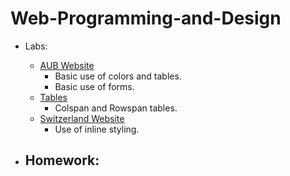 # Web-Programming-and-Design
* Labs: 
  - [AUB Website](https://github.com/aya-nashawati/Web-Programming-and-Design/tree/master/HOMEWORK/Homework1)
    - Basic use of colors and tables.
    - Basic use of forms.
  - [Tables](https://github.com/aya-nashawati/Web-Programming-and-Design/tree/master/LABS/Lab2/Tables)
    - Colspan and Rowspan tables.
  - [Switzerland Website](https://github.com/aya-nashawati/Web-Programming-and-Design/tree/master/LABS/Lab2/Switzerland)
    - Use of inline styling.

* Homework:
  - 
